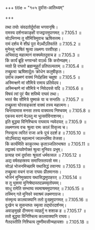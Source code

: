 +++
title = "१०५ दुर्वास-आतिथ्यम्"

+++


  
तथा तयोः संवदतोर्दुर्वासा भगवानृषिः।  
रामस्य दर्शनाकाङ्क्षी राजद्वारमुपागमत् ॥ 7.105.1 ॥   
सोऽभिगम्य तु सौमित्रिमुवाच ऋषिसत्तमः।  
रामं दर्शय मे शीघ्रं पुरा मेऽर्थोऽतिवर्तते ॥ 7.105.2 ॥   
मुनेस्तु भाषितं श्रुत्वा लक्ष्मणः परवीरहा।  
अभिवाद्य महात्मानं वाक्यमेतदुवाच ह ॥ 7.105.3 ॥   
किं कार्यं ब्रूहि भगवन्को वाऽर्थः किं करोम्यहम्।  
व्यग्रो हि राघवो ब्रह्मन्मुहूर्तं प्रतिपाल्यताम् ॥ 7.105.4 ॥   
तच्छ्रुत्वा ऋषिशार्दूलः क्रोधेन कलुषीकृतः।  
उवाच लक्ष्मणं वाक्यं निर्दहन्निव चक्षुषा ॥ 7.105.5 ॥   
अस्मिन्क्षणे मां सौमित्रे रामाय प्रतिवेदय।  
अस्मिन्क्षणे मां सौमित्रे न निवेदयसे यदि ॥ 7.105.6 ॥   
विषयं त्वां पुरं चैव शपिष्ये राघवं तथा।  
भरतं चैव सौमित्रे युष्माकं या च सन्ततिः ॥ 7.105.7 ॥   
तच्छ्रुत्वा घोरसङ्काशं वाक्यं तस्य महात्मनः।  
चिन्तयामास मनसा तस्य वाक्यस्य निश्चयम् ॥ 7.105.8 ॥   
एकस्य मरणं मेऽस्तु मा भूत्सर्वविनाशनम्।  
इति बुद्ध्या विनिश्चित्य राघवाय न्यवेदयत् ॥ 7.105.9 ॥   
लक्ष्मणस्य वचः श्रुत्वा रामः कालं विसृज्य च।  
निस्सृत्य त्वरितं राजा अत्रेः पुत्रं ददर्श ह ॥ 7.105.10 ॥   
सोऽभिवाद्य महात्मानं ज्वलन्तमिव तेजसा।  
किं कार्यमिति काकुत्स्थः कृताञ्जलिरभाषत ॥ 7.105.11 ॥   
तद्वाक्यं राघवेणोक्तं श्रुत्वा मुनिवरः प्रभुम्।  
प्रत्याह रामं दुर्वासाः श्रूयतां धर्मवत्सल ॥ 7.105.12 ॥   
अद्य वर्षसहस्रस्य समाप्तिस्तपसो मम।  
सोऽहं भोजनमिच्छामि यथासिद्धं तवानघ ॥ 7.105.13 ॥   
तच्छ्रुत्वा वचनं राजा राघवः प्रीतमानसः।  
भोजनं मुनिमुख्याय यथासिद्धमुपाहरत् ॥ 7.105.14 ॥   
स तु भुक्त्वा मुनिश्रेष्ठस्तदन्नममृतोपमम्।  
साधु रामेति सम्भाष्य स्वमाश्रममुपागमत् ॥ 7.105.15 ॥   
तस्मिन् गते मुनिवरे स्वाश्रमं लक्ष्मणाग्रजः।  
संस्मृत्य कालवाक्यानि ततो दुःखमुपागमत् ॥ 7.105.16 ॥   
दुःखेन च सुसन्तप्तः स्मृत्वा तद्घोरदर्शनम्।  
अवाङ्मुखो दीनमना व्याहर्तुं न शशाक ह ॥ 7.105.17 ॥   
ततो बुद्ध्या विनिश्चित्य कालवाक्यानि राघवः।  
नैतदस्तीति निश्चित्य तूष्णीमासीन्महायशाः ॥ 7.105.18 ॥   
